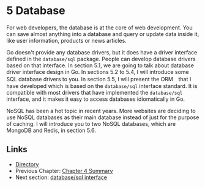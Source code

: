 # 5 Database

For web developers, the database is at the core of web development. You can save almost anything into a database and query or update data inside it, like user information, products or news articles.

Go doesn't provide any database drivers, but it does have a driver interface defined in the `database/sql` package. People can develop database drivers based on that interface. In section 5.1, we are going to talk about database driver interface design in Go. In sections 5.2 to 5.4, I will introduce some SQL database drivers to you. In section 5.5, I will present the ORM　that I have developed which is based on the `database/sql` interface standard. It is compatible with most drivers that have implemented the `database/sql` interface, and it makes it easy to access databases idiomatically in Go.

NoSQL has been a hot topic in recent years. More websites are deciding to use NoSQL databases as their main database instead of just for the purpose of caching. I will introduce you to two NoSQL databases, which are MongoDB and Redis, in section 5.6.

## Links

- [Directory](build-web-application-with-golang-en.md)
- Previous Chapter: [Chapter 4 Summary](myBrain/ЯП%20и%20не%20только/go.md/en/04.6.md)
- Next section: [database/sql interface](myBrain/ЯП%20и%20не%20только/go.md/en/05.1.md)
